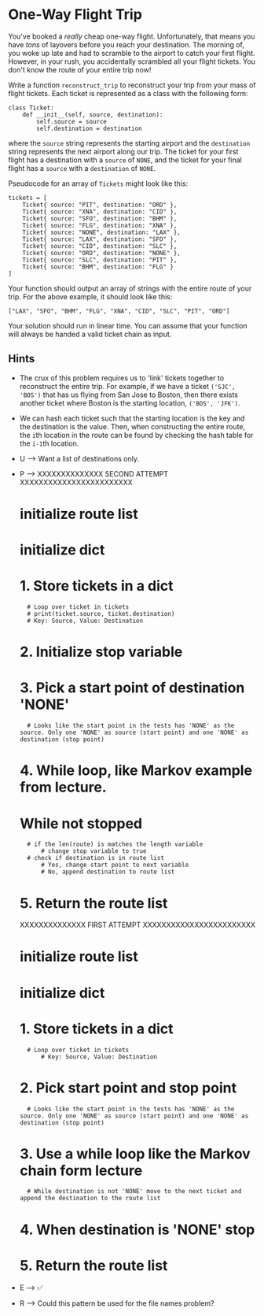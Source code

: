 # One-Way Flight Trip

You've booked a _really_ cheap one-way flight. Unfortunately, that means
you have _tons_ of layovers before you reach your destination. The
morning of, you woke up late and had to scramble to the airport to catch
your first flight. However, in your rush, you accidentally scrambled all
your flight tickets. You don't know the route of your entire trip now!

Write a function `reconstruct_trip` to reconstruct your trip from your
mass of flight tickets. Each ticket is represented as a class with the
following form:

```
class Ticket:
    def __init__(self, source, destination):
        self.source = source
        self.destination = destination
```

where the `source` string represents the starting airport and the
`destination` string represents the next airport along our trip. The
ticket for your first flight has a destination with a `source` of
`NONE`, and the ticket for your final flight has a `source` with a
`destination` of `NONE`. 

Pseudocode for an array of `Tickets` might look like this:

```
tickets = [
    Ticket{ source: "PIT", destination: "ORD" },
    Ticket{ source: "XNA", destination: "CID" },
    Ticket{ source: "SFO", destination: "BHM" },
    Ticket{ source: "FLG", destination: "XNA" },
    Ticket{ source: "NONE", destination: "LAX" },
    Ticket{ source: "LAX", destination: "SFO" },
    Ticket{ source: "CID", destination: "SLC" },
    Ticket{ source: "ORD", destination: "NONE" },
    Ticket{ source: "SLC", destination: "PIT" },
    Ticket{ source: "BHM", destination: "FLG" }
]
```

Your function should output an array of strings with the entire route of
your trip. For the above example, it should look like this:

```
["LAX", "SFO", "BHM", "FLG", "XNA", "CID", "SLC", "PIT", "ORD"]
```

Your solution should run in linear time. You can assume that your
function will always be handed a valid ticket chain as input. 

## Hints

* The crux of this problem requires us to 'link' tickets together to
  reconstruct the entire trip. For example, if we have a ticket `('SJC',
  'BOS')` that has us flying from San Jose to Boston, then there exists
  another ticket where Boston is the starting location, `('BOS',
  'JFK')`. 

* We can hash each ticket such that the starting location is the key and
  the destination is the value. Then, when constructing the entire
  route, the `i`th location in the route can be found by checking the
  hash table for the `i-1`th location.

* U --> Want a list of destinations only. 
* P --> 
    XXXXXXXXXXXXXX SECOND ATTEMPT XXXXXXXXXXXXXXXXXXXXXXXX
    # initialize route list
    # initialize dict
    # 1. Store tickets in a dict
        # Loop over ticket in tickets
        # print(ticket.source, ticket.destination)
        # Key: Source, Value: Destination
    # 2. Initialize stop variable
    # 3. Pick a start point of destination 'NONE'
        # Looks like the start point in the tests has 'NONE' as the source. Only one 'NONE' as source (start point) and one 'NONE' as destination (stop point)
    # 4. While loop, like Markov example from lecture. 
    # While not stopped
        # if the len(route) is matches the length variable
            # change stop variable to true
        # check if destination is in route list
            # Yes, change start point to next variable
            # No, append destination to route list
    # 5. Return the route list

    XXXXXXXXXXXXXX FIRST ATTEMPT XXXXXXXXXXXXXXXXXXXXXXXX
    # initialize route list
    # initialize dict
    # 1. Store tickets in a dict
        # Loop over ticket in tickets
            # Key: Source, Value: Destination
    # 2. Pick start point and stop point
        # Looks like the start point in the tests has 'NONE' as the source. Only one 'NONE' as source (start point) and one 'NONE' as destination (stop point)
    # 3. Use a while loop like the Markov chain form lecture
        # While destination is not 'NONE' move to the next ticket and append the destination to the route list
    # 4. When destination is 'NONE' stop
    # 5. Return the route list
* E --> ✅
* R --> Could this pattern be used for the file names problem? 

 